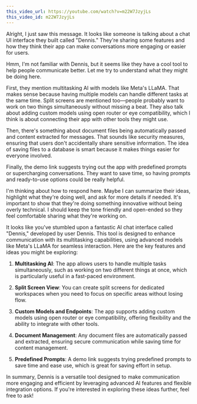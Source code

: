 ```yaml
---
this_video_url: https://youtube.com/watch?v=m22W7JzyjLs
this_video_id: m22W7JzyjLs
---
```

<think>
Alright, I just saw this message. It looks like someone is talking about a chat UI interface they built called "Dennis." They're sharing some features and how they think their app can make conversations more engaging or easier for users. 

Hmm, I'm not familiar with Dennis, but it seems like they have a cool tool to help people communicate better. Let me try to understand what they might be doing here.

First, they mention multitasking AI with models like Meta's LLaMA. That makes sense because having multiple models can handle different tasks at the same time. Split screens are mentioned too—people probably want to work on two things simultaneously without missing a beat. They also talk about adding custom models using open router or eye compatibility, which I think is about connecting their app with other tools they might use.

Then, there's something about document files being automatically passed and content extracted for messages. That sounds like security measures, ensuring that users don't accidentally share sensitive information. The idea of saving files to a database is smart because it makes things easier for everyone involved.

Finally, the demo link suggests trying out the app with predefined prompts or supercharging conversations. They want to save time, so having prompts and ready-to-use options could be really helpful.

I'm thinking about how to respond here. Maybe I can summarize their ideas, highlight what they're doing well, and ask for more details if needed. It's important to show that they're doing something innovative without being overly technical. I should keep the tone friendly and open-ended so they feel comfortable sharing what they're working on.
</think>

It looks like you've stumbled upon a fantastic AI chat interface called "Dennis," developed by user Dennis. This tool is designed to enhance communication with its multitasking capabilities, using advanced models like Meta's LLaMA for seamless interaction. Here are the key features and ideas you might be exploring:

1. **Multitasking AI**: The app allows users to handle multiple tasks simultaneously, such as working on two different things at once, which is particularly useful in a fast-paced environment.

2. **Split Screen View**: You can create split screens for dedicated workspaces when you need to focus on specific areas without losing flow.

3. **Custom Models and Endpoints**: The app supports adding custom models using open router or eye compatibility, offering flexibility and the ability to integrate with other tools.

4. **Document Management**: Any document files are automatically passed and extracted, ensuring secure communication while saving time for content management.

5. **Predefined Prompts**: A demo link suggests trying predefined prompts to save time and ease use, which is great for saving effort in setup.

In summary, Dennis is a versatile tool designed to make communication more engaging and efficient by leveraging advanced AI features and flexible integration options. If you're interested in exploring these ideas further, feel free to ask!

